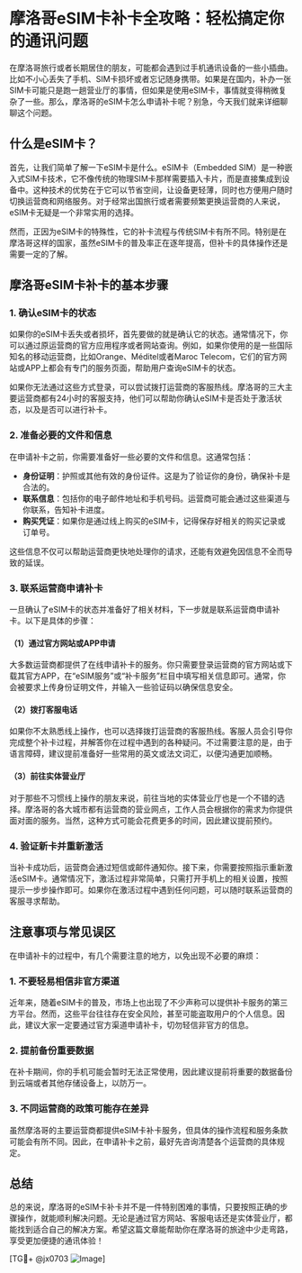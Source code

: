 # 摩洛哥eSIM卡补卡全攻略：轻松搞定你的通讯问题

在摩洛哥旅行或者长期居住的朋友，可能都会遇到过手机通讯设备的一些小插曲。比如不小心丢失了手机、SIM卡损坏或者忘记随身携带。如果是在国内，补办一张SIM卡可能只是跑一趟营业厅的事情，但如果是使用eSIM卡，事情就变得稍微复杂了一些。那么，摩洛哥的eSIM卡怎么申请补卡呢？别急，今天我们就来详细聊聊这个问题。

## 什么是eSIM卡？

首先，让我们简单了解一下eSIM卡是什么。eSIM卡（Embedded SIM）是一种嵌入式SIM卡技术，它不像传统的物理SIM卡那样需要插入卡片，而是直接集成到设备中。这种技术的优势在于它可以节省空间，让设备更轻薄，同时也方便用户随时切换运营商和网络服务。对于经常出国旅行或者需要频繁更换运营商的人来说，eSIM卡无疑是一个非常实用的选择。

然而，正因为eSIM卡的特殊性，它的补卡流程与传统SIM卡有所不同。特别是在摩洛哥这样的国家，虽然eSIM卡的普及率正在逐年提高，但补卡的具体操作还是需要一定的了解。

## 摩洛哥eSIM卡补卡的基本步骤

### 1. 确认eSIM卡的状态

如果你的eSIM卡丢失或者损坏，首先要做的就是确认它的状态。通常情况下，你可以通过原运营商的官方应用程序或者网站查询。例如，如果你使用的是一些国际知名的移动运营商，比如Orange、Méditel或者Maroc Telecom，它们的官方网站或APP上都会有专门的服务页面，帮助用户查询eSIM卡的状态。

如果你无法通过这些方式登录，可以尝试拨打运营商的客服热线。摩洛哥的三大主要运营商都有24小时的客服支持，他们可以帮助你确认eSIM卡是否处于激活状态，以及是否可以进行补卡。

### 2. 准备必要的文件和信息

在申请补卡之前，你需要准备好一些必要的文件和信息。这通常包括：

- **身份证明**：护照或其他有效的身份证件。这是为了验证你的身份，确保补卡是合法的。
- **联系信息**：包括你的电子邮件地址和手机号码。运营商可能会通过这些渠道与你联系，告知补卡进度。
- **购买凭证**：如果你是通过线上购买的eSIM卡，记得保存好相关的购买记录或订单号。

这些信息不仅可以帮助运营商更快地处理你的请求，还能有效避免因信息不全而导致的延误。

### 3. 联系运营商申请补卡

一旦确认了eSIM卡的状态并准备好了相关材料，下一步就是联系运营商申请补卡。以下是具体的步骤：

#### （1）通过官方网站或APP申请

大多数运营商都提供了在线申请补卡的服务。你只需要登录运营商的官方网站或下载其官方APP，在“eSIM服务”或“补卡服务”栏目中填写相关信息即可。通常，你会被要求上传身份证明文件，并输入一些验证码以确保信息安全。

#### （2）拨打客服电话

如果你不太熟悉线上操作，也可以选择拨打运营商的客服热线。客服人员会引导你完成整个补卡过程，并解答你在过程中遇到的各种疑问。不过需要注意的是，由于语言障碍，建议提前准备好一些常用的英文或法文词汇，以便沟通更加顺畅。

#### （3）前往实体营业厅

对于那些不习惯线上操作的朋友来说，前往当地的实体营业厅也是一个不错的选择。摩洛哥的各大城市都有运营商的营业网点，工作人员会根据你的需求为你提供面对面的服务。当然，这种方式可能会花费更多的时间，因此建议提前预约。

### 4. 验证新卡并重新激活

当补卡成功后，运营商会通过短信或邮件通知你。接下来，你需要按照指示重新激活eSIM卡。通常情况下，激活过程非常简单，只需打开手机上的相关设置，按照提示一步步操作即可。如果你在激活过程中遇到任何问题，可以随时联系运营商的客服寻求帮助。

## 注意事项与常见误区

在申请补卡的过程中，有几个需要注意的地方，以免出现不必要的麻烦：

### 1. 不要轻易相信非官方渠道

近年来，随着eSIM卡的普及，市场上也出现了不少声称可以提供补卡服务的第三方平台。然而，这些平台往往存在安全风险，甚至可能盗取用户的个人信息。因此，建议大家一定要通过官方渠道申请补卡，切勿轻信非官方的信息。

### 2. 提前备份重要数据

在补卡期间，你的手机可能会暂时无法正常使用，因此建议提前将重要的数据备份到云端或者其他存储设备上，以防万一。

### 3. 不同运营商的政策可能存在差异

虽然摩洛哥的主要运营商都提供eSIM卡补卡服务，但具体的操作流程和服务条款可能会有所不同。因此，在申请补卡之前，最好先咨询清楚各个运营商的具体规定。

## 总结

总的来说，摩洛哥的eSIM卡补卡并不是一件特别困难的事情，只要按照正确的步骤操作，就能顺利解决问题。无论是通过官方网站、客服电话还是实体营业厅，都能找到适合自己的解决方案。希望这篇文章能帮助你在摩洛哥的旅途中少走弯路，享受更加便捷的通讯体验！

[TG💪+ @jx0703 ![Image](https://github.com/user-attachments/assets/dbca1d08-cadb-493c-b0ec-ad6f7a83f270)]